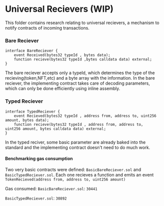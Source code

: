 # Universal Recievers (WIP)

This folder contains research relating to universal recievers, a mechanism to notify contracts of incoming transactions.


### Bare Reciever
```solidty
interface BareReciever {
    event Received(bytes32 typeId , bytes data);
    function recieve(bytes32 typeId ,bytes calldata data) external;
}
```
The bare reciever accepts only a typeId, which determines the type of the recieving(token,NFT,etc) and a byte array with the information. In the bare reciever, the implementing contract takes care of decoding parameters, which can only be done efficiently using inline assembly.

### Typed Reciever
```solidity
interface TypedReciever {
    event Recieved(bytes32 typeId , address from, address to, uint256 amount, bytes data);
    function recieve(bytes32 typeId , address from, address to, uint256 amount, bytes calldata data) external;
}
```  
In the typed reciver, some basic parameter are already baked into the standard and the implementing contract doesn't need to do much work.

#### Benchmarking gas consumption

Two very basic contracts were defined: `BasicBareReciever.sol` and `BasicTypedReciever.sol`. Each one recieves a function and emits an event `TokenRecieved(address from, address to, uint256 amount)`

Gas consumed:
`BasicBareReciever.sol`: `30441`

`BasicTypedReciever.sol`: `30892`


